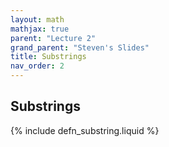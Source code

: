 ```yaml
---
layout: math
mathjax: true
parent: "Lecture 2"
grand_parent: "Steven's Slides"
title: Substrings
nav_order: 2
---
```


## Substrings

{% include defn_substring.liquid %}